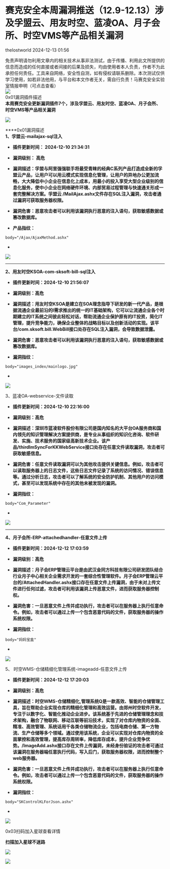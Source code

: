 #  赛克安全本周漏洞推送（12.9-12.13）涉及孚盟云、用友时空、蓝凌OA、月子会所、时空VMS等产品相关漏洞   
 thelostworld   2024-12-13 01:56  
  
免责声明请勿利用文章内的相关技术从事非法测试，由于传播、利用此文所提供的信息而造成的任何直接或者间接的后果及损失，均由使用者本人负责，作者不为此承担任何责任。工具来自网络，安全性自测，如有侵权请联系删除。本次测试仅供学习使用，如若非法他用，与平台和本文作者无关，需自行负责！马赛克安全实验室情报申明（可点击查看）  
![](https://mmbiz.qpic.cn/mmbiz_png/wibiaOls7McRicPjtibQUDC6OnlQyWCzfd68f5ycicia6CCgOhrqkvHfLj5ajt2SKLnWoZSh219zUS3eTcERBwhxu9Dg/640?wx_fmt=other&from=appmsg&wxfrom=5&wx_lazy=1&wx_co=1&tp=webp "")  
0x01漏洞插件描述  
**本周赛克安全更新漏洞插件7个，涉及孚盟云、用友时空、蓝凌OA、月子会所、时空VMS等产品相关漏洞**  
  
![](https://mmbiz.qpic.cn/mmbiz_png/wibiaOls7McR8oRGuyj1gQSpL61drxVvsduwE0aia374GQEvMBeTkC28wbmu8xxNLS4Jric8YlYtAmc0vSxfSibYibww/640?wx_fmt=png&from=appmsg "")  
  
****0x01漏洞描述  
**1、孚盟云-mailajax-sql注入**  
- **插件更新时间： 2024-12-10 21:34:31**  
  
- **漏洞级别： 高危**  
  
- **漏洞描述：孚盟与阿里强强联手将最受青睐的经典C系列产品打造成全新的孚盟云产品，让用户可以用云模式实现信息化管理，让用户的异地办公更加流畅，大大降低中小企业在信息化上成本，用最小的投入享受大型企业级别的信息化服务，使中小企业在网络硬件环境、内部贸易过程管理与快速通关形成一套完整解决方案。孚盟云 /MailAjax.ashx文件存在SQL注入漏洞，攻击者通过漏洞可获取服务器权限。**  
  
- **漏洞危害：恶意攻击者可以利用该漏洞执行恶意的注入语句，获取敏感数据或篡改数据库。**  
  
- **产品指纹：**  
```
body="/Ajax/AjaxMethod.ashx"
```  
  
-   
![](https://mmbiz.qpic.cn/mmbiz_png/wibiaOls7McRicGkrT8icqQM1wfXvKb93fXZibc9W0qFrQSjDiavnWyAB8KOBON9XEZsibte8sVeuyVoQLlQnyibQicLS8g/640?wx_fmt=png&from=appmsg "")  
  
****  
**2、用友时空KSOA-com-sksoft-bill-sql注入**  
- **插件更新时间：2024-12-10 21:56:07**  
  
- **漏洞级别：高危**  
  
- **漏洞描述：用友时空KSOA是建立在SOA理念指导下研发的新一代产品，是根据流通企业最前沿的I需求推出的统一的IT基础架构，它可以让流通企业各个时期建立的IT系统之间彼此轻松对话，帮助流通企业保护原有的IT投资，简化IT管理，提升竞争能力，确保企业整体的战略目标以及创新活动的实现。该平台/com.sksoft.bill.WebBill接口处存在SQL注入漏洞，会导致数据泄露。**  
  
- **漏洞危害：恶意攻击者可以利用该漏洞执行恶意的注入语句，获取敏感数据或篡改数据库。**  
  
- **漏洞指纹：**  
```
body="images_index/mainlogo.jpg"
```  
  
-   
![](https://mmbiz.qpic.cn/mmbiz_png/wibiaOls7McRicGkrT8icqQM1wfXvKb93fXZoBQyZtEMs8ib1IsZ3lQ6GuicxleOdE6XKicfMBLKBHl5vP58ohzroW3HA/640?wx_fmt=png&from=appmsg "")  
  
  
3、蓝凌OA-webservice-文件读取  
- **插件更新时间：2024-12-10 22:16:00**  
  
- **漏洞级别：高危**  
  
- **漏洞描述：深圳市蓝凌软件股份有限公司是国内知名的大平台OA服务商和国内领先的知识管理解决方案提供商，是专业从事组织的知识化咨询、软件研发、实施、技术服务的国家级高新技术企业。该产品/thirdImSyncForKKWebService接口处存在任意文件读取漏洞，攻击者可获取敏感信息。**  
  
- **漏洞危害：任意文件读取漏洞可以为其他攻击提供关键信息。例如，攻击者可以读取服务器上的日志文件，这些日志文件记录了系统的访问情况、错误信息等。通过分析日志，攻击者可以了解系统的安全防护机制、其他用户的访问模式，甚至可以发现系统中存在的其他未被发现的漏洞。**  
  
- **漏洞指纹：**  
```
body="Com_Parameter"
```  
  
-   
![](https://mmbiz.qpic.cn/mmbiz_png/wibiaOls7McRicGkrT8icqQM1wfXvKb93fXZ0Dtwgpiam3icameYOvpCtxsbrtpTXDe8qUCqHIPZiaicxeBwwImm3a0jGw/640?wx_fmt=png&from=appmsg "")  
  
****  
**4、月子会所-ERP-attachedhandler-任意文件上传**  
- **插件更新时间：2024-12-12 17:03:59**  
  
- **漏洞级别：高危**  
  
- **漏洞描述：月子会ERP管理云平台是由武汉金同方科技有限公司研发团队结合行业月子中心相关企业需求开发的一套综合性管理软件。月子会ERP管理云平台的/AttachedHandler.ashx接口存在任意文件上传漏洞，由于未对上传文件进行任何过滤，攻击者可利用该漏洞上传恶意文件，进而获取服务器控制权。**  
  
- **漏洞危害：一旦恶意文件上传并成功执行，攻击者可以在服务器上执行任意命令。例如，攻击者可以通过上传一个包含恶意代码的文件，获取服务器的操作系统权限。**  
  
- **漏洞指纹：**  
```
body="妈妈宝盒"
```  
  
-   
![](https://mmbiz.qpic.cn/mmbiz_png/wibiaOls7McRicGkrT8icqQM1wfXvKb93fXZet1B1vp6PtJ49f6z22ereCeG1r2jVEzBcBz3WBhecuTwrh3jdbdblQ/640?wx_fmt=png&from=appmsg "")  
  
  
5、 时空WMS-仓储精细化管理系统-imageadd-任意文件上传   
- **插件更新时间：2024-12-12 17:20:03**  
  
- **漏洞级别：高危**  
  
- **漏洞描述：时空WMS-仓储精细化,管理系统Q是一款高效、智能的仓储管理工具，旨在帮助企业实现仓库的精细化管理和高效运营。由郑州时空软件开发，专注于以数字化、智能化推动企业进步。该系统基于先进的仓储管理理念和技术架构，融合了物联网、移动互联等前沿技术，实现了对仓库内物资的全面、精准、高效管理、系统话用千各类仓储物流企业，包括电商仓储、第一方物流、生产仓储等多个领域。通过使用该系统，企业可以实现对仓库内物资的全面掌控和高效管理，提高库存周转率，降低库存成本，提升企业竞争优势。/ImageAdd.ashx接口存在文件上传漏洞，未经身份验证的攻击者可通过该漏洞在服务器端任意执行代码，写入后门，获取服务器权限，进而控制整个 web服务器。**  
  
- **漏洞危害：一旦恶意文件上传并成功执行，攻击者可以在服务器上执行任意命令。例如，攻击者可以通过上传一个包含恶意代码的文件，获取服务器的操作系统权限。**  
  
- **漏洞指纹：**  
```
body="SKControlKLForJson.ashx"
```  
  
-   
![](https://mmbiz.qpic.cn/mmbiz_png/wibiaOls7McRicGkrT8icqQM1wfXvKb93fXZvP45JnLnlsibolsLqpKJn7Bic46SlKN5vgT1pUACJ4pyK3Es5ia6icmj0w/640?wx_fmt=png&from=appmsg "")  
  
0x03扫码加入星球查看详情  
  
**扫描加入星球不迷路**  
  
![](https://mmbiz.qpic.cn/mmbiz_png/wibiaOls7McRibMUiczLZevyribRn1qUpneDyfgJROGIibTVTjgVeErEr7icQzaVX1hBUfB2c4e2lUHP7EhUia0pvKe7Lg/640?wx_fmt=other&from=appmsg&wxfrom=5&wx_lazy=1&wx_co=1&tp=webp "")  
  
![](https://mmbiz.qpic.cn/mmbiz_png/wibiaOls7McRicPjtibQUDC6OnlQyWCzfd68iabQ9Vb5JGMNXqnzJTc28tomdyWugPkbLp6Kgc9tECG2XXPMTiafwTAw/640?wx_fmt=other&from=appmsg&wxfrom=5&wx_lazy=1&wx_co=1&tp=webp "")  
  
  
